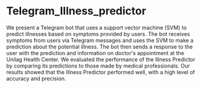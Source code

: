 # Telegram_Illness_predictor
We present a Telegram bot that uses a support vector machine (SVM) to predict illnesses based on symptoms provided by users. The bot receives symptoms from users via Telegram messages and uses the SVM to make a prediction about the potential illness. The bot then sends a response to the user with the prediction and information on doctor's appointment at the Unilag Health Center. We evaluated the performance of the Illness Predictor by comparing its predictions to those made by medical professionals. Our results showed that the Illness Predictor performed well, with a high level of accuracy and precision.
